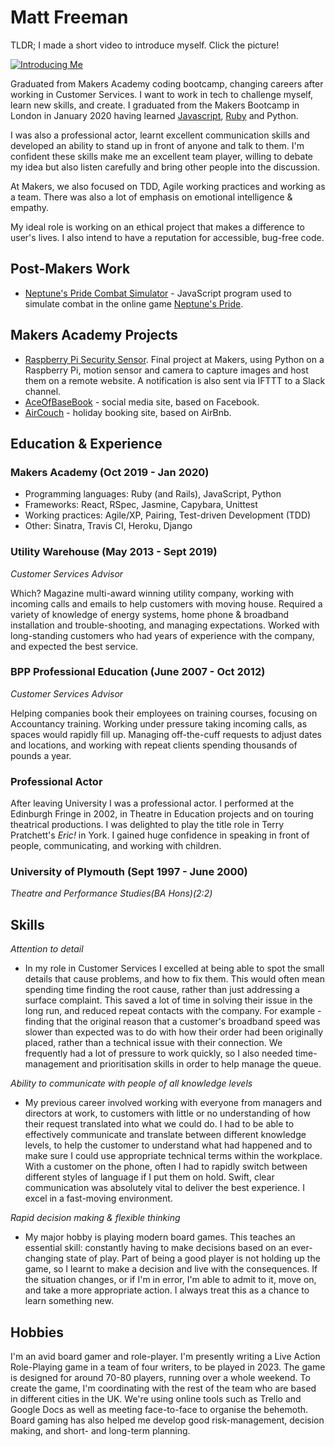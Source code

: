 # Matt Freeman

TLDR; I made a short video to introduce myself. Click the picture!

[![Introducing Me](http://img.youtube.com/vi/_aUAFTtptOY/0.jpg)](http://www.youtube.com/watch?v=_aUAFTtptOY "Introducing Me")

Graduated from Makers Academy coding bootcamp, changing careers after working in Customer Services. I want to work in tech to challenge myself, learn new skills, and create. I graduated from the Makers Bootcamp in London in January 2020 having learned [Javascript](https://github.com/mattfreeman-london/javascript-practice), [Ruby](https://github.com/mattfreeman-london/bank_tech_test) and Python.

I was also a professional actor, learnt excellent communication skills and developed an ability to stand up in front of anyone and talk to them. I'm confident these skills make me an excellent team player, willing to debate my idea but also listen carefully and bring other people into the discussion. 

At Makers, we also focused on TDD, Agile working practices and working as a team. There was also a lot of emphasis on emotional intelligence & empathy. 

My ideal role is working on an ethical project that makes a difference to user's lives. I also intend to have a reputation for accessible, bug-free code.

## Post-Makers Work

- [Neptune's Pride Combat Simulator](https://github.com/mattfreeman-london/neptunes-pride) - JavaScript program used to simulate combat in the online game [Neptune's Pride](https://np.ironhelmet.com/#landing). 

## Makers Academy Projects

- [Raspberry Pi Security Sensor](https://github.com/mattfreeman-london/RPI-Security-Sensor). Final project at Makers, using Python on a Raspberry Pi, motion sensor and camera to capture images and host them on a remote website. A notification is also sent via IFTTT to a Slack channel. 
- [AceOfBaseBook](https://github.com/mattfreeman-london/acebook-AceofBaseBook) - social media site, based on Facebook.
- [AirCouch](https://github.com/mattfreeman-london/acebook-AceofBaseBook) - holiday booking site, based on AirBnb.

## Education & Experience

### Makers Academy (Oct 2019 - Jan 2020)

- Programming languages: Ruby (and Rails), JavaScript, Python
- Frameworks: React, RSpec, Jasmine, Capybara, Unittest
- Working practices: Agile/XP, Pairing, Test-driven Development (TDD)
- Other: Sinatra, Travis CI, Heroku, Django

### Utility Warehouse (May 2013 - Sept 2019)

*Customer Services Advisor*

Which? Magazine multi-award winning utility company, working with incoming calls and emails to help customers with moving house. Required a variety of knowledge of energy systems, home phone & broadband installation and trouble-shooting, and managing expectations. Worked with long-standing customers who had years of experience with the company, and expected the best service.

### BPP Professional Education (June 2007 - Oct 2012)

*Customer Services Advisor*

Helping companies book their employees on training courses, focusing on Accountancy training. Working under pressure taking incoming calls, as spaces would rapidly fill up. Managing off-the-cuff requests to adjust dates and locations, and working with repeat clients spending thousands of pounds a year.

### Professional Actor

After leaving University I was a professional actor. I performed at the Edinburgh Fringe in 2002, in Theatre in Education projects and on touring theatrical productions. I was delighted to play the title role in Terry Pratchett's *Eric!* in York. I gained huge confidence in speaking in front of people, communicating, and working with children.

### University of Plymouth (Sept 1997 - June 2000)

*Theatre and Performance Studies(BA Hons)(2:2)*

## Skills

*Attention to detail*
- In my role in Customer Services I excelled at being able to spot the small details that cause problems, and how to fix them. This would often mean spending time finding the root cause, rather than just addressing a surface complaint. This saved a lot of time in solving their issue in the long run, and reduced repeat contacts with the company. For example - finding that the original reason that a customer's broadband speed was slower than expected was to do with how their order had been originally placed, rather than a technical issue with their connection. We frequently had a lot of pressure to work quickly, so I also needed time-management and prioritisation skills in order to help manage the queue.

*Ability to communicate with people of all knowledge levels*
- My previous career involved working with everyone from managers and directors at work, to customers with little or no understanding of how their request translated into what we could do. I had to be able to effectively communicate and translate between different knowledge levels, to help the customer to understand what had happened and to make sure I could use appropriate technical terms within the workplace. With a customer on the phone, often I had to rapidly switch between different styles of language if I put them on hold. Swift, clear communication was absolutely vital to deliver the best experience. I excel in a fast-moving environment.

*Rapid decision making & flexible thinking*
- My major hobby is playing modern board games. This teaches an essential skill: constantly having to make decisions based on an ever-changing state of play. Part of being a good player is not holding up the game, so I learnt to make a decision and live with the consequences. If the situation changes, or if I'm in error, I'm able to admit to it, move on, and take a more appropriate action. I always treat this as a chance to learn something new.

## Hobbies
I'm an avid board gamer and role-player. I'm presently writing a Live Action Role-Playing game in a team of four writers, to be played in 2023. The game is designed for around 70-80 players, running over a whole weekend. To create the game, I'm coordinating with the rest of the team who are based in different cities in the UK. We're using online tools such as Trello and Google Docs as well as meeting face-to-face to organise the behemoth.
Board gaming has also helped me develop good risk-management, decision making, and short- and long-term planning.
